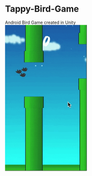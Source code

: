 # Tappy-Bird-Game
Android Bird Game created in Unity <br /> 
<img src="Images/Animated GIF-downsized_large.gif"> <br />
